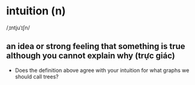 # intuition (n)

/ˌɪntjuˈɪʃn/

## an idea or strong feeling that something is true although you cannot explain why (trực giác)

- Does the definition above agree with your intuition for what graphs we should call trees?

